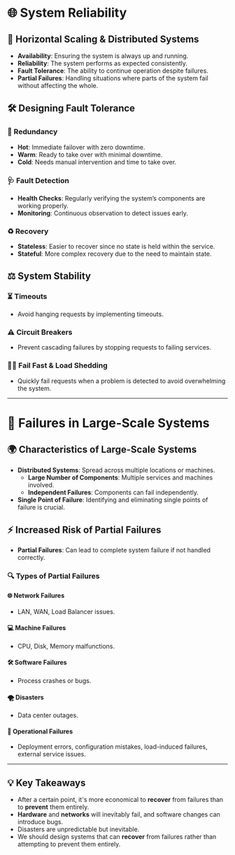 # 🌐 System Reliability

## 🚀 Horizontal Scaling & Distributed Systems

- **Availability**: Ensuring the system is always up and running.
- **Reliability**: The system performs as expected consistently.
- **Fault Tolerance**: The ability to continue operation despite failures.
- **Partial Failures**: Handling situations where parts of the system fail without affecting the whole.

## 🛠️ Designing Fault Tolerance

### 🔄 Redundancy
- **Hot**: Immediate failover with zero downtime.
- **Warm**: Ready to take over with minimal downtime.
- **Cold**: Needs manual intervention and time to take over.

### 🩺 Fault Detection
- **Health Checks**: Regularly verifying the system’s components are working properly.
- **Monitoring**: Continuous observation to detect issues early.

### ♻️ Recovery
- **Stateless**: Easier to recover since no state is held within the service.
- **Stateful**: More complex recovery due to the need to maintain state.

## ⚖️ System Stability

### ⏳ Timeouts
- Avoid hanging requests by implementing timeouts.

### ⚠️ Circuit Breakers
- Prevent cascading failures by stopping requests to failing services.

### 🏃‍♂️ Fail Fast & Load Shedding
- Quickly fail requests when a problem is detected to avoid overwhelming the system.

---

# 🛑 Failures in Large-Scale Systems

## 🌍 Characteristics of Large-Scale Systems
- **Distributed Systems**: Spread across multiple locations or machines.
  - **Large Number of Components**: Multiple services and machines involved.
  - **Independent Failures**: Components can fail independently.
- **Single Point of Failure**: Identifying and eliminating single points of failure is crucial.

## ⚡ Increased Risk of Partial Failures
- **Partial Failures**: Can lead to complete system failure if not handled correctly.

### 🔍 Types of Partial Failures

#### 🌐 Network Failures
- LAN, WAN, Load Balancer issues.

#### 💻 Machine Failures
- CPU, Disk, Memory malfunctions.

#### 🛠️ Software Failures
- Process crashes or bugs.

#### 🌪️ Disasters
- Data center outages.

#### 🔧 Operational Failures
- Deployment errors, configuration mistakes, load-induced failures, external service issues.

---

## 💡 Key Takeaways
- After a certain point, it's more economical to **recover** from failures than to **prevent** them entirely.
- **Hardware** and **networks** will inevitably fail, and software changes can introduce bugs.
- Disasters are unpredictable but inevitable.
- We should design systems that can **recover** from failures rather than attempting to prevent them entirely.

